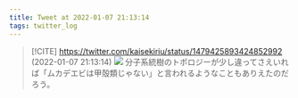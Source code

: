 ```yaml
---
title: Tweet at 2022-01-07 21:13:14
tags: twitter_log
---
```


> [!CITE] https://twitter.com/kaisekiriu/status/1479425893424852992 (2022-01-07 21:13:14)
> ![](https://twitter.com/kaisekiriu/status/1479425893424852992)
> 分子系統樹のトポロジーが少し違ってさえいれば「ムカデエビは甲殻類じゃない」と言われるようなこともありえたのだろう。
